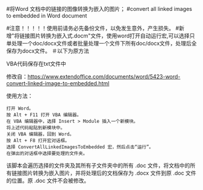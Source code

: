 #将Word 文档中的链接的图像转换为嵌入的图片；
#convert all linked images to embedded in Word document

#注意！！！！！使用前请务必先备份文件，以免发生意外，产生损失。
#新增"将链接图片转换为嵌入式.docm"文件，使用word打开自动运行宏,可以选择只单处理一个doc/docx文件或者批量处理一个文件下所有doc/docx文件，处理后全保存为docx文件。
＃以下为原方法

VBA代码保存在txt文件中

修改自：https://www.extendoffice.com/documents/word/5423-word-convert-linked-image-to-embedded.html

使用方法：

    打开 Word。
    按 Alt + F11 打开 VBA 编辑器。
    在 VBA 编辑器中，选择 Insert > Module 插入一个新模块。
    将上述代码粘贴到新模块中。
    关闭 VBA 编辑器，回到 Word。
    按 Alt + F8 打开宏对话框。
    选择 ConvertAllLinkedImagesToEmbedded 宏，然后点击“运行”。
    在弹出的对话框中选择要处理的文件夹。

该脚本会遍历选择的文件夹及其所有子文件夹中的所有 .doc 文件，将文档中的所有链接图片转换为嵌入图片，并将处理后的文档保存为 .docx 文件到原 .doc 文件的位置。原 .doc 文件不会被修改。
